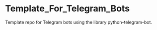 # Template_For_Telegram_Bots
Template repo for Telegram bots using the library python-telegram-bot.
